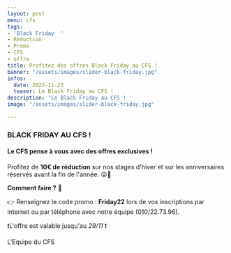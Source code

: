```yaml
---
layout: post
menu: cfs
tags:
- 'Black Friday  '
- Réduction
- Promo
- CFS
- offre
title: Profitez des offres Black Friday au CFS !
banner: "/assets/images/slider-black-friday.jpg"
infos:
  date: 2022-11-23
  teaser: Le Black Friday au CFS !
description: 'Le Black Friday au CFS ! '
image: "/assets/images/slider-black-friday.jpg"

---
```

### **BLACK FRIDAY AU CFS** !

#### Le CFS pense à vous avec des offres exclusives ! 

Profitez de **10€ de réduction** sur nos stages d'hiver et sur les anniversaires réservés avant la fin de l'année. 😲🤩

**Comment faire ?** 🧐

👉 Renseignez le code promo : **Friday22** lors de vos inscriptions par internet ou par téléphone avec notre équipe (010/22.73.96).

❗️L'offre est valable jusqu'au _29/11_ ❗️

L'Equipe du CFS